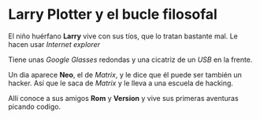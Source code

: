 # Larry Plotter y el bucle filosofal
El niño huérfano **Larry** vive con sus tíos, que lo tratan bastante mal. Le hacen usar *Internet explorer*

Tiene unas *Google Glasses* redondas y una cicatriz de un *USB* en la frente.

Un dia aparece **Neo**, el de *Matrix*, y le dice que él puede ser también un hacker. Así que le saca de *Matrix* y le lleva a una escuela de hacking.

Allí conoce a sus amigos **Rom** y **Version** y vive sus primeras aventuras picando codigo.